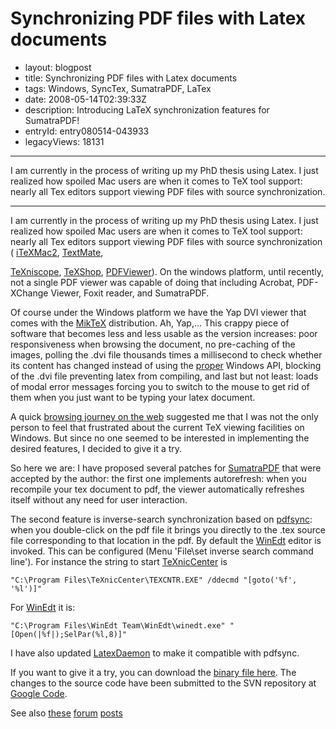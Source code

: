 # Synchronizing PDF files with Latex documents 

- layout: blogpost
- title: Synchronizing PDF files with Latex documents 
- tags: Windows, SyncTex, SumatraPDF, LaTex
- date: 2008-05-14T02:39:33Z
- description: Introducing LaTeX synchronization features for SumatraPDF!
- entryId: entry080514-043933
- legacyViews: 18131

----------------------------------------------------------------------------------------------------

I am currently in the process of writing up my PhD thesis using Latex. I just realized how spoiled Mac users are when it comes to TeX tool support: nearly all Tex editors support viewing PDF files with source synchronization.

----------------------------------------------------------------------------------------------------

I am currently in the process of writing up my PhD thesis using Latex. I just realized how spoiled Mac users are when it comes to TeX tool support: nearly all Tex editors support viewing PDF files with source synchronization (
[iTeXMac2](http://itexmac.sourceforge.net/), [TextMate](http://macromates.com/),

[TeXniscope](http://www2.ing.unipi.it/~d9615/homepage/texniscope.html),
[TeXShop](http://www.uoregon.edu/~koch/texshop/),
[PDFViewer](http://www.object-craft.com.au/projects/macosxutils/pdfviewer.html)). On the windows platform, until recently, not a single PDF viewer was capable of doing that including Acrobat, PDF-XChange Viewer, Foxit reader, and SumatraPDF.

Of course under the Windows platform we have the Yap DVI viewer that comes with the [MikTeX](http://miktex.org/) 
distribution. Ah, Yap,... This crappy piece of software that becomes less and less usable as the version increases: poor responsiveness when browsing the document, no pre-caching of the images, polling the .dvi file thousands times a millisecond to check whether its content has changed instead of using the [proper](http://msdn.microsoft.com/en-us/library/aa365465(VS.85).aspx) Windows API, blocking of the .dvi file preventing latex from compiling, and last but not least: loads of modal error messages forcing you to switch to the mouse to get rid of them when you just want to be typing your latex document.

A quick [browsing journey on the web](http://magic.aladdin.cs.cmu.edu/2008/01/02/sumatrapdf-08-released/) suggested me that I was not the only person to feel that frustrated about the current TeX viewing facilities on Windows. But since no one seemed to be interested in implementing the desired features, I decided to give it a try.

So here we are: I have proposed several patches for [SumatraPDF](http://blog.kowalczyk.info/software/sumatrapdf/) that were accepted by the author: the first one implements autorefresh: when you recompile your tex document to pdf, the viewer automatically refreshes itself without any need for user interaction.

The second feature is inverse-search synchronization based on [pdfsync](http://itexmac.sourceforge.net/pdfsync.html):
 when you double-click on the pdf file it brings you directly to the .tex source file corresponding to that location in the pdf. By default the [WinEdt](http://www.winedt.com/) editor is invoked. 
 This can be configured (Menu 'File\set inverse search command line'). For instance the string to start [TeXnicCenter](http://www.toolscenter.org/) is

    "C:\Program Files\TeXnicCenter\TEXCNTR.EXE" /ddecmd "[goto('%f', '%l')]"

For [WinEdt](http://www.winedt.com/) it is:

    "C:\Program Files\WinEdt Team\WinEdt\winedt.exe" "[Open(|%f|);SelPar(%l,8)]"

I have also updated [LatexDaemon](../../software/latexdaemon/) to make it compatible with pdfsync.

If you want to give it a try, you can download the [binary file here](../../software/sumatra/SumatraPDF-sync.exe).
The changes to the source code have been submitted to the SVN repository at [Google Code](http://code.google.com/p/sumatrapdf/).

See also [these](http://blog.kowalczyk.info/forum_sumatra/topic.php?TopicId=840&amp;Posts=7) 
[forum](http://blog.kowalczyk.info/forum_sumatra/topic.php?TopicId=864&amp;Posts=4)
 [posts](http://blog.kowalczyk.info/forum_sumatra/topic.php?TopicId=868&amp;Posts=0)